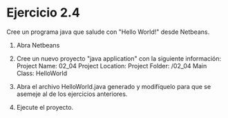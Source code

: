 # Ejercicio 2.4

Cree un programa java que salude con "Hello World!" desde Netbeans.

1. Abra Netbeans
2. Cree un nuevo proyecto "java application" con la siguiente información:
Project Name: 02_04 
Project Location: <la carpeta de este ejercicio>
Project Folder: <la carpeta de este ejercicio>/02_04
Main Class: HelloWorld

3. Abra el archivo HelloWorld.java generado y modifíquelo para que se asemeje al de los ejercicios anteriores.
4. Ejecute el proyecto.